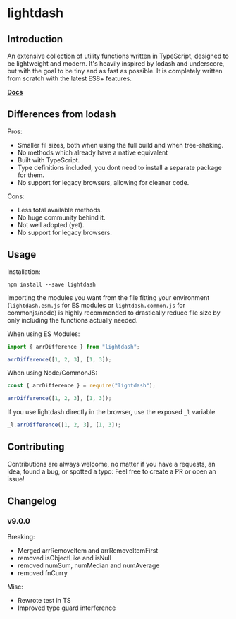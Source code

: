 # lightdash

## Introduction

An extensive collection of utility functions written in TypeScript, designed to be lightweight and modern. It's heavily inspired by lodash and underscore, but with the goal to be tiny and as fast as possible. It is completely written from scratch with the latest ES8+ features.

**[Docs](https://felixrilling.github.io/lightdash/)**

## Differences from lodash

Pros:

*   Smaller fil sizes, both when using the full build and when tree-shaking.
*   No methods which already have a native equivalent
*   Built with TypeScript.
*   Type definitions included, you dont need to install a separate package for them.
*   No support for legacy browsers, allowing for cleaner code.

Cons:

*   Less total available methods.
*   No huge community behind it.
*   Not well adopted (yet).
*   No support for legacy browsers.

## Usage

Installation:

```shell
npm install --save lightdash
```

Importing the modules you want from the file fitting your environment (`lightdash.esm.js` for ES modules or `lightdash.common.js` for commonjs/node) is highly recommended to drastically reduce file size by only including the functions actually needed.

When using ES Modules:

```js
import { arrDifference } from "lightdash";

arrDifference([1, 2, 3], [1, 3]);
```

When using Node/CommonJS:

```js
const { arrDifference } = require("lightdash");

arrDifference([1, 2, 3], [1, 3]);
```

If you use lightdash directly in the browser, use the exposed `_l` variable

```js
_l.arrDifference([1, 2, 3], [1, 3]);
```

## Contributing

Contributions are always welcome, no matter if you have a requests, an idea, found a bug, or spotted a typo: Feel free to create a PR or open an issue!

## Changelog

### v9.0.0

Breaking:

- Merged arrRemoveItem and arrRemoveItemFirst
- removed isObjectLike and isNull
- removed numSum, numMedian and numAverage
- removed fnCurry
    
Misc:

- Rewrote test in TS
- Improved type guard interference

